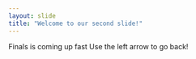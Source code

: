 ```yaml
---
layout: slide
title: "Welcome to our second slide!"
---
```

Finals is coming up fast
Use the left arrow to go back!
